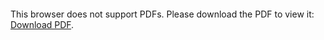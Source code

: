 <object data="https://github.com/Zexal0807/Prina-s-Solitary/blob/main/progetto.pdf" type="application/pdf" width="700px" height="700px">
    <embed src="https://github.com/Zexal0807/Prina-s-Solitary/blob/main/progetto.pdf">
        <p>This browser does not support PDFs. Please download the PDF to view it: <a href="https://github.com/Zexal0807/Prina-s-Solitary/blob/main/progetto.pdf">Download PDF</a>.</p>
    </embed>
</object>